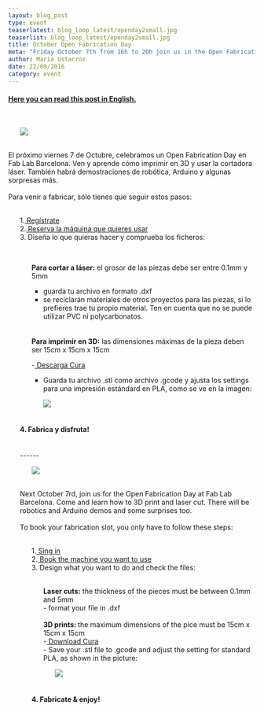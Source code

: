 ```yaml
---
layout: blog_post
type: event
teaserlatest: blog_loop_latest/openday2small.jpg
teaserlist: blog_loop_latest/openday2small.jpg
title: October Open Fabrication Day
meta: "Friday October 7th from 16h to 20h join us in the Open Fabrication Day at Fab Lab Barcelona. There will be robotics and Arduino demos and, of course, open 3D printing and laser cutting."
author: Maria Ustarroz
date: 22/09/2016
category: event
---
```



<h4>
<a href="#english"> Here you can read this post in English.</a> <br></h4>

 <br>

<ul><img src= "http://www.fablabbcn.org/img/blog/blog_loop_latest/opendayoct2016.jpg" align="middle"> </ul>

<br>
El próximo viernes 7 de Octubre, celebramos un Open Fabrication Day en Fab Lab Barcelona. Ven y aprende cómo imprimir en 3D y usar la cortadora láser. También habrá demostraciones de robótica, Arduino y algunas sorpresas más.<br>
<br>
Para venir a fabricar, sólo tienes que seguir estos pasos:<br>
<br>
<ul>
1.<a href="https://docs.google.com/forms/d/e/1FAIpQLSfJ1cbpjawILZKA2ngkCjAOzrytO-6jJ2JQFWrHAmPcpAoiSw/viewform"> Regístrate</a> <br>
2.<a href="http://fablabbarcelona.simplybook.it/sheduler/manage/event/3/unit/1"> Reserva la máquina que quieres usar</a><br>
3. Diseña lo que quieras hacer y comprueba los ficheros:

</ul>
<br>
<ul>
<ul>
<b>Para cortar a láser:</b> el grosor de las piezas debe ser entre 0.1mm y 5mm<br>

- guarda tu archivo en formato .dxf
- se reciclarán materiales de otros proyectos para las piezas, si lo prefieres trae tu propio material. Ten en cuenta que no se puede utilizar PVC ni polycarbonatos.
<br>

<br>
<b>Para imprimir en 3D:</b> las dimensiones máximas de la pieza deben ser 15cm x 15cm x 15cm<br>

-<a href="https://ultimaker.com/en/products/cura-software"> Descarga Cura</a><br>
- Guarda tu archivo .stl como archivo .gcode y ajusta los settings para una impresión estándard en PLA, como se ve en la imagen:

<ul><img src= "http://www.fablabbcn.org/img/blog/blog_loop_latest/3dsettings.png" align="middle"> </img></ul>
<br>
</ul>
<h4>
4. Fabrica y disfruta! 

</h4>
<br>
------
<a name="english"></a>

<br>

<ul><img src= "http://www.fablabbcn.org/img/blog/blog_loop_latest/opendayoct2016.jpg" align="middle"> </ul>

<br>

Next October 7rd, join us for the Open Fabrication Day at Fab Lab Barcelona. Come and learn how to 3D print and laser cut. There will be robotics and Arduino demos and some surprises too. <br>
<br>
To book your fabrication slot, you only have to follow these steps:<br>
<br>
<ul>
1.<a href="https://docs.google.com/forms/d/e/1FAIpQLSfJ1cbpjawILZKA2ngkCjAOzrytO-6jJ2JQFWrHAmPcpAoiSw/viewform"> Sing in</a> <br>
2.<a href="http://fablabbarcelona.simplybook.it/sheduler/manage/event/3/unit/1"> Book the machine you want to use</a><br>
3. Design what you want to do and check the files:

</ul>
<br>
<ul>
<ul>
<b>Laser cuts:</b> the thickness of the pieces must be between 0.1mm and 5mm
<br>
- format your file in .dxf

<br>
<br>
<b>3D prints: </b>the maximum dimensions of the pice must be 15cm x 15cm x 15cm
<br>
-<a href="https://ultimaker.com/en/products/cura-software"> Download Cura</a><br>
- Save your .stl file to .gcode and adjust the setting for standard PLA, as shown in the picture:

<ul><img src= "http://www.fablabbcn.org/img/blog/blog_loop_latest/3dsettings.png" align="middle"> </img></ul>
<br>
</ul>
<h4>
4. Fabricate & enjoy! 

</h4>
</ul>
<br>
